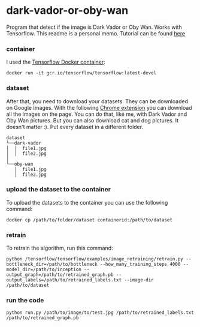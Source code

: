 # dark-vador-or-oby-wan
Program that detect if the image is Dark Vador or Oby Wan. Works with Tensorflow.
This readme is a personal memo. Tutorial can be found [here](https://www.youtube.com/watch?v=QfNvhPx5Px8)
### container
I used the [Tensorflow Docker container](https://hub.docker.com/r/tensorflow/tensorflow/):

```
docker run -it gcr.io/tensorflow/tensorflow:latest-devel
```
### dataset

After that, you need to download your datasets. They can be downloaded on Google Images. With the following [Chrome extension](https://chrome.google.com/webstore/detail/fatkun-batch-download-ima/nnjjahlikiabnchcpehcpkdeckfgnohf) you can download all the images on the page. You can do that, like me, with Dark Vador and Oby Wan pictures. But you can also download cat and dog pictures. It doesn't matter :).
Put every dataset in a different folder.

```
dataset
└──dark-vador
│  │  file1.jpg
│  │  file2.jpg
│  
└──oby-wan
   │  file1.jpg
   │  file2.jpg
```

### upload the dataset to the container
To upload the datasets to the container you can use the following command:

```
docker cp /path/to/folder/dataset containerid:/path/to/dataset

```
### retrain
To retrain the algorithm, run this command:

```
python /tensorflow/tensorflow/examples/image_retraining/retrain.py --bottleneck_dir=/path/to/bottleneck --how_many_training_steps 4000 --model_dir=/path/to/inception --output_graph=/path/to/retrained_graph.pb --output_labels=/path/to/retrained_labels.txt --image-dir /path/to/dataset
```
### run the code

```
python run.py /path/to/image/to/test.jpg /path/to/retrained_labels.txt /path/to/retrained_graph.pb
```
